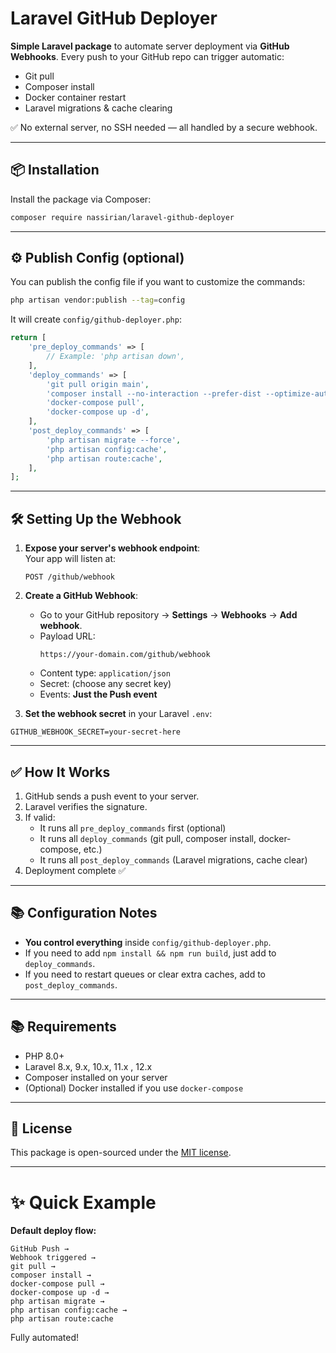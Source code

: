 # Laravel GitHub Deployer

**Simple Laravel package** to automate server deployment via **GitHub Webhooks**.
Every push to your GitHub repo can trigger automatic:
- Git pull
- Composer install
- Docker container restart
- Laravel migrations & cache clearing

✅ No external server, no SSH needed — all handled by a secure webhook.

---

## 📦 Installation

Install the package via Composer:

```bash
composer require nassirian/laravel-github-deployer
```

---

## ⚙️ Publish Config (optional)

You can publish the config file if you want to customize the commands:

```bash
php artisan vendor:publish --tag=config
```

It will create `config/github-deployer.php`:

```php
return [
    'pre_deploy_commands' => [
        // Example: 'php artisan down',
    ],
    'deploy_commands' => [
        'git pull origin main',
        'composer install --no-interaction --prefer-dist --optimize-autoloader',
        'docker-compose pull',
        'docker-compose up -d',
    ],
    'post_deploy_commands' => [
        'php artisan migrate --force',
        'php artisan config:cache',
        'php artisan route:cache',
    ],
];
```

---

## 🛠️ Setting Up the Webhook

1. **Expose your server's webhook endpoint**:  
   Your app will listen at:

   ```
   POST /github/webhook
   ```

2. **Create a GitHub Webhook**:
    - Go to your GitHub repository → **Settings** → **Webhooks** → **Add webhook**.
    - Payload URL:
      ```
      https://your-domain.com/github/webhook
      ```
    - Content type: `application/json`
    - Secret: (choose any secret key)
    - Events: **Just the Push event**

3. **Set the webhook secret** in your Laravel `.env`:

```env
GITHUB_WEBHOOK_SECRET=your-secret-here
```

---

## ✅ How It Works

1. GitHub sends a push event to your server.
2. Laravel verifies the signature.
3. If valid:
    - It runs all `pre_deploy_commands` first (optional)
    - It runs all `deploy_commands` (git pull, composer install, docker-compose, etc.)
    - It runs all `post_deploy_commands` (Laravel migrations, cache clear)
4. Deployment complete ✅

---

## 📚 Configuration Notes

- **You control everything** inside `config/github-deployer.php`.
- If you need to add `npm install && npm run build`, just add to `deploy_commands`.
- If you need to restart queues or clear extra caches, add to `post_deploy_commands`.

---

## 📚 Requirements

- PHP 8.0+
- Laravel 8.x, 9.x, 10.x, 11.x , 12.x
- Composer installed on your server
- (Optional) Docker installed if you use `docker-compose`

---

## 💼 License

This package is open-sourced under the [MIT license](LICENSE).

---

# ✨ Quick Example

**Default deploy flow:**

```plaintext
GitHub Push →
Webhook triggered →
git pull →
composer install →
docker-compose pull →
docker-compose up -d →
php artisan migrate →
php artisan config:cache →
php artisan route:cache
```

Fully automated!

